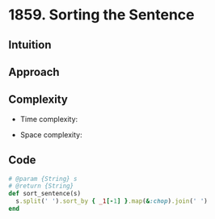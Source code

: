 # 1859. Sorting the Sentence

## Intuition

## Approach
<!-- Describe your approach to solving the problem. -->

## Complexity

- Time complexity:
<!-- Add your time complexity here, e.g. $$O(n)$$ -->

- Space complexity:
<!-- Add your space complexity here, e.g. $$O(n)$$ -->

## Code

```ruby
# @param {String} s
# @return {String}
def sort_sentence(s)
  s.split(' ').sort_by { _1[-1] }.map(&:chop).join(' ')
end
```
